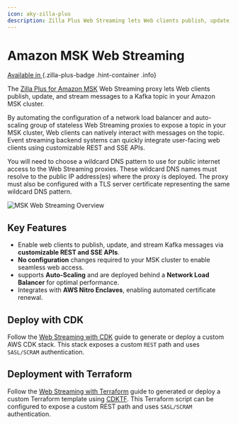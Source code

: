 ```yaml
---
icon: aky-zilla-plus
description: Zilla Plus Web Streaming lets Web clients publish, update, and stream messages to a Kafka topic in your Amazon MSK cluster.
---
```


# Amazon MSK Web Streaming

[Available in <ZillaPlus/>](https://www.aklivity.io/products/zilla-plus)
{.zilla-plus-badge .hint-container .info}

The [Zilla Plus for Amazon MSK](https://aws.amazon.com/marketplace/pp/prodview-jshnzslazfm44) Web Streaming proxy lets Web clients publish, update, and stream messages to a Kafka topic in your Amazon MSK cluster.

By automating the configuration of a network load balancer and auto-scaling group of stateless Web Streaming proxies to expose a topic in your MSK cluster, Web clients can natively interact with messages on the topic. Event streaming backend systems can quickly integrate user-facing web clients using customizable REST and SSE APIs.

You will need to choose a wildcard DNS pattern to use for public internet access to the Web Streaming proxies. These wildcard DNS names must resolve to the public IP address(es) where the <ZillaPlus/> proxy is deployed. The <ZillaPlus/> proxy must also be configured with a TLS server certificate representing the same wildcard DNS pattern.

![MSK Web Streaming Overview](/web_streaming.png)

## Key Features

- Enable web clients to publish, update, and stream Kafka messages via **customizable REST and SSE APIs**.
- **No configuration** changes required to your MSK cluster to enable seamless web access.
- <ZillaPlus/> supports **Auto-Scaling** and are deployed behind a **Network Load Balancer** for optimal performance.
- Integrates with **AWS Nitro Enclaves**, enabling automated certificate renewal.

## Deploy with CDK

Follow the [Web Streaming with CDK](https://github.com/aklivity/zilla-plus-aws-templates/tree/main/amazon-msk/cdk/web-streaming) guide to generate or deploy a custom AWS CDK stack. This stack exposes a custom `REST` path and uses `SASL/SCRAM` authentication.

## Deployment with Terraform

Follow the [Web Streaming with Terraform](https://github.com/aklivity/zilla-plus-aws-templates/tree/main/amazon-msk/cdktf/web-streaming) guide to generated or deploy a custom Terraform template using [CDKTF](https://developer.hashicorp.com/terraform/cdktf). This Terraform script can be configured to expose a custom REST path and uses `SASL/SCRAM` authentication.
